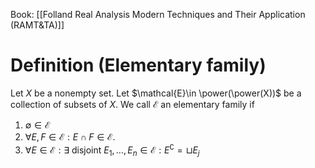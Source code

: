 Book: [[Folland Real Analysis Modern Techniques and Their Application (RAMT&TA)]]
# Definition (Elementary family)
Let $X$ be a nonempty set.
Let $\mathcal{E}\in \power(\power(X))$ be a collection of subsets of $X$.
We call $\mathcal{E}$ an elementary family if
1. $\emptyset\in \mathcal{E}$
2. $\forall E,F\in \mathcal{E}:E\cap F\in \mathcal{E}$.
3. $\forall E\in \mathcal{E}:\exists$ disjoint $E_{1},\dots,E_{n}\in \mathcal{E}:E^\complement=\sqcup E_{j}$

